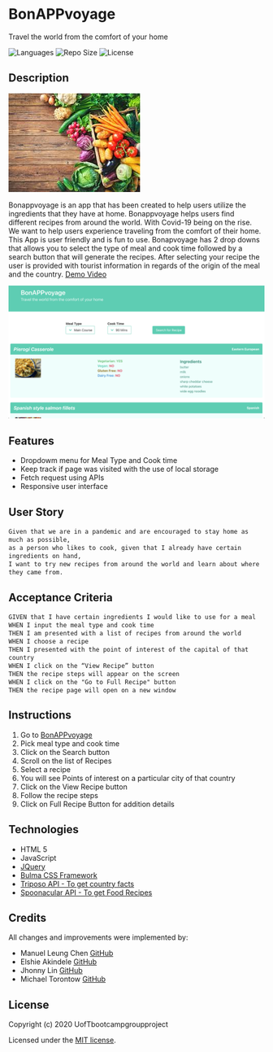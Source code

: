 # BonAPPvoyage
Travel the world from the comfort of your home

![Languages](https://img.shields.io/github/languages/top/UofTbootcampgroupproject/bonAPPvoyage) ![Repo Size](https://img.shields.io/github/repo-size/UofTbootcampgroupproject/bonAPPvoyage) ![License](https://img.shields.io/github/license/UofTbootcampgroupproject/bonAPPvoyage)

## Description

![Food](./assets/images/food-image.jpg)

Bonappvoyage is an app that has been created to help users utilize the ingredients that they have at home. Bonappvoyage helps users find different recipes from around the world. With Covid-19 being on the rise. We want to help users experience traveling from the comfort of their home. This App is user friendly and is fun to use. Bonapvoyage has 2 drop downs that allows you to select the type of meal and cook time followed by a search button that will generate the recipes. After selecting your recipe the user is provided with tourist information in regards of the origin of the meal and the country.
[Demo Video](https://www.youtube.com/watch?v=X3YEamn7x60)

![BonAPPvoyage](./assets/images/BonAPPvoyage.png)

## Features
* Dropdowm menu for Meal Type and Cook time
* Keep track if page was visited with the use of local storage
* Fetch request using APIs
* Responsive user interface

## User Story
```
Given that we are in a pandemic and are encouraged to stay home as much as possible, 
as a person who likes to cook, given that I already have certain ingredients on hand, 
I want to try new recipes from around the world and learn about where they came from.
```

## Acceptance Criteria
```
GIVEN that I have certain ingredients I would like to use for a meal
WHEN I input the meal type and cook time
THEN I am presented with a list of recipes from around the world
WHEN I choose a recipe
THEN I presented with the point of interest of the capital of that country
WHEN I click on the “View Recipe” button
THEN the recipe steps will appear on the screen
WHEN I click on the "Go to Full Recipe" button
THEN the recipe page will open on a new window
```

## Instructions
1. Go to [BonAPPvoyage](https://uoftbootcampgroupproject.github.io/bonAPPvoyage/)
2. Pick meal type and cook time
3. Click on the Search button
4. Scroll on the list of Recipes
5. Select a recipe
6. You will see Points of interest on a particular city of that country
7. Click on the View Recipe button
8. Follow the recipe steps 
9. Click on Full Recipe Button for addition details

## Technologies 
* HTML 5
* JavaScript
* [JQuery](https://jquery.com/)
* [Bulma CSS Framework](https://bulma.io/)
* [Triposo API - To get country facts](https://www.triposo.com/api/documentation/20200803/)
* [Spoonacular API - To get Food Recipes](https://spoonacular.com/food-api)

## Credits
All changes and improvements were implemented by:

* Manuel Leung Chen [GitHub](https://github.com/manuelleungchen)
* Elshie Akindele [GitHub](https://github.com/elshie21)
* Jhonny Lin [GitHub](https://github.com/Jlin72)
* Michael Torontow [GitHub](https://github.com/Torontow)


## License
Copyright \(c\) 2020 UofTbootcampgroupproject

Licensed under the [MIT license](https://github.com/UofTbootcampgroupproject/bonAPPvoyage/blob/main/LICENSE).
